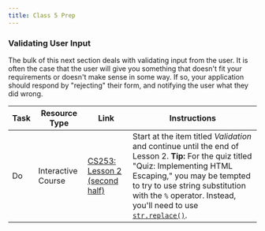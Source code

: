 ```yaml
---
title: Class 5 Prep
---
```


### Validating User Input

The bulk of this next section deals with validating input from the user. It is often the case that the user will give you something that doesn't fit your requirements or doesn't make sense in some way. If so, your application should respond by "rejecting" their form, and notifying the user what they did wrong.

Task | Resource Type | Link | Instructions
|----|---------------|------|-------------|
Do | Interactive Course | [CS253: Lesson 2 (second half)][lesson-2] | Start at the item titled *Validation* and continue until the end of Lesson 2. **Tip:** For the quiz titled "Quiz: Implementing HTML Escaping," you may be tempted to try to use string substitution with the `%` operator. Instead, you'll need to use [`str.replace()`](https://docs.python.org/2/library/stdtypes.html?highlight=str.replace#str.replace).


[lesson-2]: https://classroom.udacity.com/courses/cs253/lessons/48736183/concepts/3150565890923#
